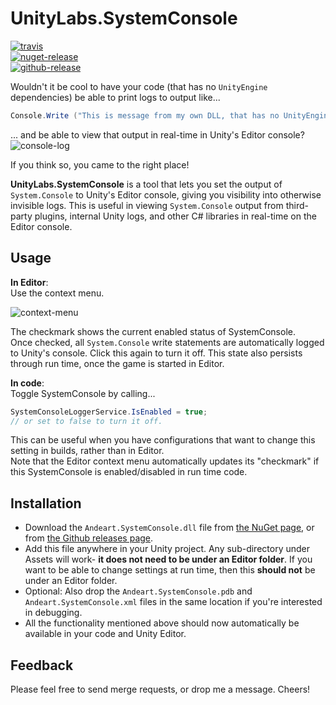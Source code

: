 # UnityLabs.SystemConsole

[![travis](https://img.shields.io/travis/andeart/UnityLabs.SystemConsole.svg)](https://travis-ci.org/andeart/UnityLabs.SystemConsole)<br />
[![nuget-release](https://img.shields.io/nuget/v/Andeart.SystemConsole.svg)](https://www.nuget.org/packages/Andeart.SystemConsole)<br />
[![github-release](https://img.shields.io/github/release/andeart/UnityLabs.SystemConsole.svg)](https://github.com/andeart/UnityLabs.SystemConsole/releases/latest)<br/>

Wouldn't it be cool to have your code (that has no `UnityEngine` dependencies) be able to print logs to output like...
```csharp
Console.Write ("This is message from my own DLL, that has no UnityEngine dependencies.");
```
... and be able to view that output in real-time in Unity's Editor console?
![console-log](https://user-images.githubusercontent.com/6226493/54099829-7afc4380-4378-11e9-9b5a-1db0ea5aa351.png)

If you think so, you came to the right place!

**UnityLabs.SystemConsole** is a tool that lets you set the output of `System.Console` to Unity's Editor console, giving you visibility into otherwise invisible logs. This is useful in viewing `System.Console` output from third-party plugins, internal Unity logs, and other C# libraries in real-time on the Editor console.


## Usage

**In Editor**:<br />
Use the context menu.

![context-menu](https://user-images.githubusercontent.com/6226493/54099508-eb09ca00-4376-11e9-9dc4-2db52b9bdb4c.png)

The checkmark shows the current enabled status of SystemConsole.<br />
Once checked, all `System.Console` write statements are automatically logged to Unity's console.
Click this again to turn it off. This state also persists through run time, once the game is started in Editor.

**In code**:<br />
Toggle SystemConsole by calling...
```csharp
SystemConsoleLoggerService.IsEnabled = true;
// or set to false to turn it off.
```
This can be useful when you have configurations that want to change this setting in builds, rather than in Editor.<br />
Note that the Editor context menu automatically updates its "checkmark" if this SystemConsole is enabled/disabled in run time code.

## Installation

- Download the `Andeart.SystemConsole.dll` file from [the NuGet page](https://www.nuget.org/packages/Andeart.SystemConsole), or from [the Github releases page](https://github.com/andeart/UnityLabs.SystemConsole/releases/latest).
- Add this file anywhere in your Unity project. Any sub-directory under Assets will work- **it does not need to be under an Editor folder**. If you want to be able to change settings at run time, then this **should not** be under an Editor folder.
- Optional: Also drop the `Andeart.SystemConsole.pdb` and `Andeart.SystemConsole.xml` files in the same location if you're interested in debugging.
- All the functionality mentioned above should now automatically be available in your code and Unity Editor.

## Feedback

Please feel free to send merge requests, or drop me a message. Cheers!
